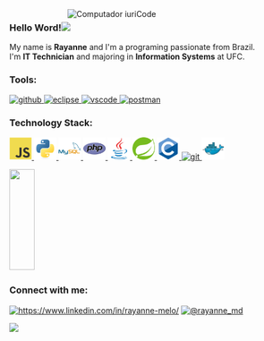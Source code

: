 <img src="https://raw.githubusercontent.com/MicaelliMedeiros/micaellimedeiros/master/image/computer-illustration.png" min-width="400px" max-width="400px" width="400px" align="right" alt="Computador iuriCode">

<h3> Hello Word!<img src="https://media.giphy.com/media/VgCDAzcKvsR6OM0uWg/giphy.gif" width="50"></h3>
<p align="left"> My name is <strong>Rayanne</strong> and I'm a programing passionate from Brazil.<br> I'm <strong>IT Technician</strong> and majoring in <strong>Information Systems</strong> at UFC.</p>

<h3 align="left">Tools:</h3>
<p align="left">
<a href="https://github.com" target="_blank"> <img src="https://cdn.jsdelivr.net/gh/devicons/devicon/icons/github/github-original.svg" alt="github" width="40" height="40"/> </a> 
<a href="https://eclipse.com" target="_blank"> <img src="https://cdn.jsdelivr.net/gh/devicons/devicon/icons/eclipse/eclipse-original.svg" alt="eclipse" width="40" height="40"/> </a> 
<a href="https://code.visualstudio.com/" target="_blank"> <img src="https://cdn.jsdelivr.net/gh/devicons/devicon/icons/vscode/vscode-original.svg" alt="vscode" width="40" height="40"/> </a>
<a href="https://postman.com" target="_blank" rel="noreferrer"> <img src="https://www.vectorlogo.zone/logos/getpostman/getpostman-icon.svg" alt="postman" width="40" height="40"/> </a> 
</p>

<h3 align="left">Technology Stack:</h3>
<p align="left">  
<a href="https://developer.mozilla.org/en-US/docs/Web/JavaScript" target="_blank" rel="noreferrer"> <img src="https://raw.githubusercontent.com/devicons/devicon/master/icons/javascript/javascript-original.svg" alt="javascript" width="40" height="40"/> </a> 
<a href="https://www.python.org" target="_blank" rel="noreferrer"> <img src="https://raw.githubusercontent.com/devicons/devicon/master/icons/python/python-original.svg" alt="python"  width="40" height="40"/> </a>
<a href="https://www.mysql.com/" target="_blank" rel="noreferrer"> <img src="https://raw.githubusercontent.com/devicons/devicon/master/icons/mysql/mysql-original-wordmark.svg" alt="mysql" width="40" height="40"/> </a> 
<a href="https://www.php.net" target="_blank" rel="noreferrer"> <img src="https://raw.githubusercontent.com/devicons/devicon/master/icons/php/php-original.svg" alt="php" width="40" height="40"/> </a> 
<a href="https://www.java.com" target="_blank" rel="noreferrer"> <img src="https://raw.githubusercontent.com/devicons/devicon/master/icons/java/java-original.svg" alt="java" width="40" height="40"/> </a> 
<a href="https://www.docker.com" target="_blank" rel="noreferrer"> <img src="https://raw.githubusercontent.com/devicons/devicon/master/icons/spring/spring-original.svg" alt="spring" width="40" height="40"/> </a>  
<a href="https://devdocs.io/c/" target="_blank" rel="noreferrer"> <img src="https://raw.githubusercontent.com/devicons/devicon/master/icons/c/c-original.svg" alt="c" width="40" height="40"/> </a>  
<a href="https://git.com" target="_blank"> <img src="https://cdn.jsdelivr.net/gh/devicons/devicon/icons/git/git-original.svg" alt="git" width="40" height="40"/> </a> 
<a href="https://www.docker.com" target="_blank" rel="noreferrer"> <img src="https://raw.githubusercontent.com/devicons/devicon/master/icons/docker/docker-original.svg" alt="docker" width="40" height="40"/> </a>  
</p>

<img width="30%" height="180px" src="https://github-readme-stats.vercel.app/api/top-langs/?username=rayannemd&layout=compact&title_color=ffffff&text_color=00bfbf&bg_color=0d1117" />

<h3 align="left">Connect with me:</h3>
<p align="left">
<a href="https://www.linkedin.com/in/rayanne-melo/" target="blank"><img align="center" src="https://raw.githubusercontent.com/rahuldkjain/github-profile-readme-generator/master/src/images/icons/Social/linked-in-alt.svg" alt="https://www.linkedin.com/in/rayanne-melo/" height="30" width="40" /></a>
<a href="https://www.instagram.com/rayanne_md/" target="blank"><img align="center" src="https://raw.githubusercontent.com/rahuldkjain/github-profile-readme-generator/master/src/images/icons/Social/instagram.svg" alt="@rayanne_md" height="30" width="40" /></a>
</p>

[![](https://visitcount.itsvg.in/api?id=rayannemd&label=Profile%20Views&color=6&icon=1&pretty=false)](https://visitcount.itsvg.in)

<!---
rayannemd/rayannemd is a ✨ special ✨ repository because its `README.md` (this file) appears on your GitHub profile.
You can click the Preview link to take a look at your changes.
--->
